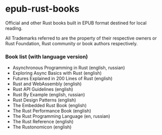 # epub-rust-books

Official and other Rust books built in EPUB format destined for local reading.

All Trademarks referred to are the property of their respective owners or Rust Foundation, Rust community or book authors respectively.

### Book list (with language version) 

* Asynchronous Programming in Rust (english, russian)
* Exploring Async Basics with Rust (english)
* Futures Explained in 200 Lines of Rust (english)
* Rust and WebAssembly (english)
* Rust API Guidelines (english)
* Rust By Example (english, russian)
* Rust Design Patterns (english)
* The Embedded Rust Book (english)
* The Rust Performance Book (english)
* The Rust Programming Language (en, russian)
* The Rust Reference (english)
* The Rustonomicon (english)
